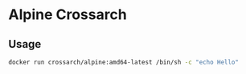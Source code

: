# Alpine Crossarch

## Usage

```bash
docker run crossarch/alpine:amd64-latest /bin/sh -c "echo Hello"
```
